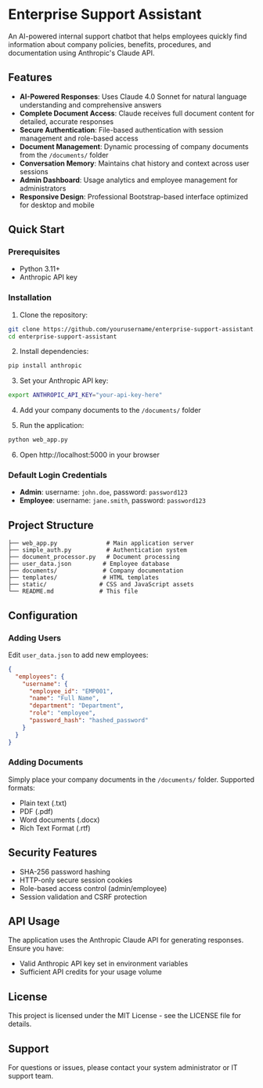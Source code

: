 # Enterprise Support Assistant

An AI-powered internal support chatbot that helps employees quickly find information about company policies, benefits, procedures, and documentation using Anthropic's Claude API.

## Features

- **AI-Powered Responses**: Uses Claude 4.0 Sonnet for natural language understanding and comprehensive answers
- **Complete Document Access**: Claude receives full document content for detailed, accurate responses
- **Secure Authentication**: File-based authentication with session management and role-based access
- **Document Management**: Dynamic processing of company documents from the `/documents/` folder
- **Conversation Memory**: Maintains chat history and context across user sessions
- **Admin Dashboard**: Usage analytics and employee management for administrators
- **Responsive Design**: Professional Bootstrap-based interface optimized for desktop and mobile

## Quick Start

### Prerequisites

- Python 3.11+
- Anthropic API key

### Installation

1. Clone the repository:
```bash
git clone https://github.com/yourusername/enterprise-support-assistant.git
cd enterprise-support-assistant
```

2. Install dependencies:
```bash
pip install anthropic
```

3. Set your Anthropic API key:
```bash
export ANTHROPIC_API_KEY="your-api-key-here"
```

4. Add your company documents to the `/documents/` folder

5. Run the application:
```bash
python web_app.py
```

6. Open http://localhost:5000 in your browser

### Default Login Credentials

- **Admin**: username: `john.doe`, password: `password123`
- **Employee**: username: `jane.smith`, password: `password123`

## Project Structure

```
├── web_app.py              # Main application server
├── simple_auth.py          # Authentication system
├── document_processor.py   # Document processing
├── user_data.json         # Employee database
├── documents/             # Company documentation
├── templates/             # HTML templates
├── static/               # CSS and JavaScript assets
└── README.md             # This file
```

## Configuration

### Adding Users

Edit `user_data.json` to add new employees:

```json
{
  "employees": {
    "username": {
      "employee_id": "EMP001",
      "name": "Full Name",
      "department": "Department",
      "role": "employee",
      "password_hash": "hashed_password"
    }
  }
}
```

### Adding Documents

Simply place your company documents in the `/documents/` folder. Supported formats:
- Plain text (.txt)
- PDF (.pdf) 
- Word documents (.docx)
- Rich Text Format (.rtf)

## Security Features

- SHA-256 password hashing
- HTTP-only secure session cookies
- Role-based access control (admin/employee)
- Session validation and CSRF protection

## API Usage

The application uses the Anthropic Claude API for generating responses. Ensure you have:
- Valid Anthropic API key set in environment variables
- Sufficient API credits for your usage volume

## License

This project is licensed under the MIT License - see the LICENSE file for details.

## Support

For questions or issues, please contact your system administrator or IT support team.